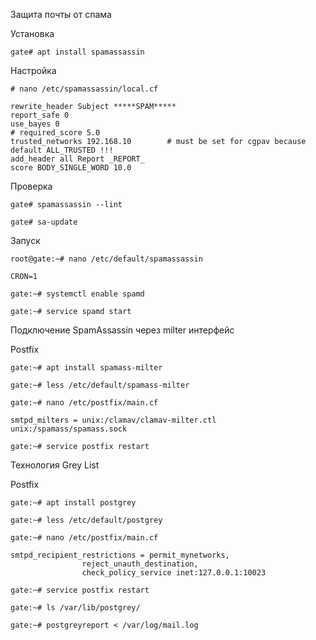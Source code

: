 
Защита почты от спама

Установка
```
gate# apt install spamassassin
```

Настройка 
```
# nano /etc/spamassassin/local.cf
```
```
rewrite_header Subject *****SPAM*****
report_safe 0                        
use_bayes 0
# required_score 5.0
trusted_networks 192.168.10        # must be set for cgpav because default ALL_TRUSTED !!!
add_header all Report _REPORT_
score BODY_SINGLE_WORD 10.0
```

Проверка 
```
gate# spamassassin --lint     
```
```
gate# sa-update

```

Запуск
```
root@gate:~# nano /etc/default/spamassassin
```
```
CRON=1
```
```
gate:~# systemctl enable spamd

gate:~# service spamd start
```

Подключение SpamAssassin через milter интерфейс

Postfix 
```
gate:~# apt install spamass-milter

gate:~# less /etc/default/spamass-milter

gate:~# nano /etc/postfix/main.cf
```
```
smtpd_milters = unix:/clamav/clamav-milter.ctl unix:/spamass/spamass.sock
```
```
gate:~# service postfix restart
```

Технология Grey List

Postfix 

```
gate:~# apt install postgrey
```
```
gate:~# less /etc/default/postgrey
```
```
gate:~# nano /etc/postfix/main.cf
```
```
smtpd_recipient_restrictions = permit_mynetworks,
                reject_unauth_destination,
                check_policy_service inet:127.0.0.1:10023
```
```
gate:~# service postfix restart
```
```
gate:~# ls /var/lib/postgrey/
```
```
gate:~# postgreyreport < /var/log/mail.log
```
